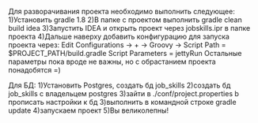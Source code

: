 Для разворачивания проекта необходимо выполнить следующее:
1)Установить gradle 1.8
2)В папке с проектом выполнить gradle clean build idea
3)Запустить IDEA и открыть проект через jobskills.ipr в папке проекта
4)Дальше наверху добавить конфигурацию для запуска проекта через:
Edit Configurations -> + -> Groovy -> Script Path = $PROJECT_PATH/build.gradle
Script Parameters = jettyRun
Остальные параметры пока вроде не важны, но с обрастанием проекта понадобятся =)


Для БД:
1)Установить  Postgres, создать бд job_skills
2)создать бд job_skills с владельцем postgres
3)зайти в ./conf/project.properties b прописать настройки к бд
3)выполнить в командной строке gradle update
4)запускаем проект
5)Вы великолепны!

